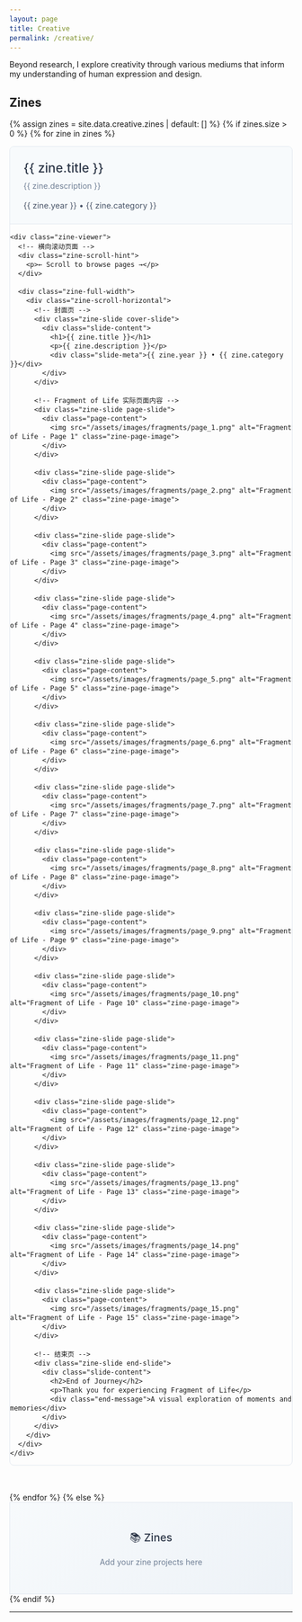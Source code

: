 ```yaml
---
layout: page
title: Creative
permalink: /creative/
---
```


Beyond research, I explore creativity through various mediums that inform my understanding of human expression and design.

## Zines

{% assign zines = site.data.creative.zines | default: [] %}
{% if zines.size > 0 %}
  {% for zine in zines %}
  <div class="zine-container">
    <div class="zine-header">
      <h3>{{ zine.title }}</h3>
      <p>{{ zine.description }}</p>
      <div class="zine-meta">{{ zine.year }} • {{ zine.category }}</div>
    </div>
    
    <div class="zine-viewer">
      <!-- 横向滚动页面 -->
      <div class="zine-scroll-hint">
        <p>← Scroll to browse pages →</p>
      </div>
      
      <div class="zine-full-width">
        <div class="zine-scroll-horizontal">
          <!-- 封面页 -->
          <div class="zine-slide cover-slide">
            <div class="slide-content">
              <h1>{{ zine.title }}</h1>
              <p>{{ zine.description }}</p>
              <div class="slide-meta">{{ zine.year }} • {{ zine.category }}</div>
            </div>
          </div>
          
          <!-- Fragment of Life 实际页面内容 -->
          <div class="zine-slide page-slide">
            <div class="page-content">
              <img src="/assets/images/fragments/page_1.png" alt="Fragment of Life - Page 1" class="zine-page-image">
            </div>
          </div>
          
          <div class="zine-slide page-slide">
            <div class="page-content">
              <img src="/assets/images/fragments/page_2.png" alt="Fragment of Life - Page 2" class="zine-page-image">
            </div>
          </div>
          
          <div class="zine-slide page-slide">
            <div class="page-content">
              <img src="/assets/images/fragments/page_3.png" alt="Fragment of Life - Page 3" class="zine-page-image">
            </div>
          </div>
          
          <div class="zine-slide page-slide">
            <div class="page-content">
              <img src="/assets/images/fragments/page_4.png" alt="Fragment of Life - Page 4" class="zine-page-image">
            </div>
          </div>
          
          <div class="zine-slide page-slide">
            <div class="page-content">
              <img src="/assets/images/fragments/page_5.png" alt="Fragment of Life - Page 5" class="zine-page-image">
            </div>
          </div>
          
          <div class="zine-slide page-slide">
            <div class="page-content">
              <img src="/assets/images/fragments/page_6.png" alt="Fragment of Life - Page 6" class="zine-page-image">
            </div>
          </div>
          
          <div class="zine-slide page-slide">
            <div class="page-content">
              <img src="/assets/images/fragments/page_7.png" alt="Fragment of Life - Page 7" class="zine-page-image">
            </div>
          </div>
          
          <div class="zine-slide page-slide">
            <div class="page-content">
              <img src="/assets/images/fragments/page_8.png" alt="Fragment of Life - Page 8" class="zine-page-image">
            </div>
          </div>
          
          <div class="zine-slide page-slide">
            <div class="page-content">
              <img src="/assets/images/fragments/page_9.png" alt="Fragment of Life - Page 9" class="zine-page-image">
            </div>
          </div>
          
          <div class="zine-slide page-slide">
            <div class="page-content">
              <img src="/assets/images/fragments/page_10.png" alt="Fragment of Life - Page 10" class="zine-page-image">
            </div>
          </div>
          
          <div class="zine-slide page-slide">
            <div class="page-content">
              <img src="/assets/images/fragments/page_11.png" alt="Fragment of Life - Page 11" class="zine-page-image">
            </div>
          </div>
          
          <div class="zine-slide page-slide">
            <div class="page-content">
              <img src="/assets/images/fragments/page_12.png" alt="Fragment of Life - Page 12" class="zine-page-image">
            </div>
          </div>
          
          <div class="zine-slide page-slide">
            <div class="page-content">
              <img src="/assets/images/fragments/page_13.png" alt="Fragment of Life - Page 13" class="zine-page-image">
            </div>
          </div>
          
          <div class="zine-slide page-slide">
            <div class="page-content">
              <img src="/assets/images/fragments/page_14.png" alt="Fragment of Life - Page 14" class="zine-page-image">
            </div>
          </div>
          
          <div class="zine-slide page-slide">
            <div class="page-content">
              <img src="/assets/images/fragments/page_15.png" alt="Fragment of Life - Page 15" class="zine-page-image">
            </div>
          </div>
          
          <!-- 结束页 -->
          <div class="zine-slide end-slide">
            <div class="slide-content">
              <h2>End of Journey</h2>
              <p>Thank you for experiencing Fragment of Life</p>
              <div class="end-message">A visual exploration of moments and memories</div>
            </div>
          </div>
        </div>
      </div>
    </div>
  </div>
  {% endfor %}
{% else %}
  <div class="zine-placeholder">
    <h4>📚 Zines</h4>
    <p>Add your zine projects here</p>
  </div>
{% endif %}

---

<style>
/* CSS变量定义 */
:root {
  --max-width: 800px;
  --text-primary: #2d3748;
  --text-secondary: #718096;
  --text-accent: #4a5568;
  --border: #e2e8f0;
  --bg-card: #ffffff;
  --spacing: 2rem;
}

/* 深色模式 */
@media (prefers-color-scheme: dark) {
  :root {
    --text-primary: #f7fafc;
    --text-secondary: #a0aec0;
    --text-accent: #cbd5e0;
    --border: #2d3748;
    --bg-card: #1a202c;
  }
}

/* Zine容器 */
.zine-container {
  margin-bottom: 3rem;
  border: 1px solid var(--border);
  border-radius: 8px;
  overflow: hidden;
}

.zine-header {
  padding: 1.5rem;
  background: #f7fafc;
  border-bottom: 1px solid var(--border);
}

.zine-header h3 {
  margin: 0 0 0.5rem;
  font-size: 1.4rem;
  font-weight: 500;
  color: var(--text-primary);
}

.zine-header p {
  margin: 0 0 1rem;
  color: var(--text-secondary);
  line-height: 1.5;
}

.zine-meta {
  font-size: 0.9rem;
  color: var(--text-accent);
}

/* Zine查看器 */
.zine-viewer {
  position: relative;
  width: 100%;
}

/* 滚动提示 */
.zine-scroll-hint {
  text-align: center;
  padding: 1rem;
  background: transparent;
  border: none;
  margin: 1rem;
}

.zine-scroll-hint p {
  margin: 0;
  color: var(--text-accent);
  font-size: 0.9rem;
  font-weight: 500;
}

/* 页面内容 */
.page-slide {
  background: white;
}

.page-content {
  width: 100%;
  height: 100%;
  display: flex;
  align-items: center;
  justify-content: center;
  padding: 1rem;
}

.zine-page-image {
  max-width: 100%;
  max-height: 100%;
  object-fit: contain;
  border-radius: 4px;
  box-shadow: 0 2px 8px rgba(0, 0, 0, 0.1);
}

/* 页面占位符（保留作为备用） */
.page-placeholder {
  text-align: center;
  padding: 2rem;
  color: var(--text-secondary);
}

.page-placeholder h3 {
  margin: 0 0 1rem;
  color: var(--text-primary);
  font-size: 1.5rem;
}

.page-placeholder p {
  margin: 0 0 1rem;
  font-size: 1rem;
  line-height: 1.5;
}

.page-placeholder small {
  font-style: italic;
  color: var(--text-accent);
}

/* 全屏横向滚动Zine */
.zine-full-width {
  width: 100vw;
  margin-left: calc(-50vw + 50%);
  margin-right: calc(-50vw + 50%);
  overflow-x: auto;
  overflow-y: hidden;
  scroll-behavior: smooth;
  scrollbar-width: thin;
  scrollbar-color: var(--text-accent) transparent;
  position: relative;
  z-index: 1;
  /* 突破wrapper限制 */
  left: 50%;
  transform: translateX(-50%);
  /* 确保只能横向滚动 */
  touch-action: pan-x;
  -webkit-overflow-scrolling: touch;
}

.zine-full-width::-webkit-scrollbar {
  height: 12px;
}

.zine-full-width::-webkit-scrollbar-track {
  background: transparent;
}

.zine-full-width::-webkit-scrollbar-thumb {
  background: var(--text-accent);
  border-radius: 6px;
}

.zine-full-width::-webkit-scrollbar-thumb:hover {
  background: var(--text-secondary);
}

.zine-scroll-horizontal {
  display: flex;
  width: max-content;
  height: 80vh;
  min-height: 500px;
  position: relative;
  /* 确保flex布局正确 */
  flex-direction: row;
  align-items: stretch;
}

.zine-slide {
  flex: 0 0 100vw;
  height: 100%;
  display: flex;
  align-items: center;
  justify-content: center;
  background: var(--bg-card);
  border-right: 1px solid var(--border);
  position: relative;
}

.zine-slide:last-child {
  border-right: none;
}

.cover-slide {
  background: linear-gradient(135deg, #667eea 0%, #764ba2 100%);
  color: white;
}

.end-slide {
  background: linear-gradient(135deg, #f093fb 0%, #f5576c 100%);
  color: white;
}

.slide-content {
  max-width: 800px;
  text-align: center;
  padding: 2rem;
}

.slide-content h1 {
  font-size: 4rem;
  font-weight: 300;
  margin: 0 0 1.5rem;
  line-height: 1.1;
}

.slide-content h2 {
  font-size: 2.5rem;
  font-weight: 400;
  margin: 0 0 2rem;
  line-height: 1.2;
}

.slide-content p {
  font-size: 1.2rem;
  line-height: 1.6;
  margin: 0 0 1.5rem;
  opacity: 0.9;
}

.slide-content p:last-child {
  margin-bottom: 0;
}

.slide-meta {
  font-size: 1rem;
  opacity: 0.8;
  font-weight: 500;
  margin-top: 2rem;
}

.end-message {
  font-size: 1rem;
  opacity: 0.8;
  font-weight: 400;
  margin-top: 2rem;
  font-style: italic;
}

.zine-placeholder {
  text-align: center;
  padding: 3rem;
  background: linear-gradient(135deg, #f7fafc 0%, #edf2f7 100%);
  border: 1px solid var(--border);
}

.zine-placeholder h4 {
  margin: 0 0 1rem;
  font-size: 1.2rem;
  font-weight: 500;
  color: var(--text-primary);
}

.zine-placeholder p {
  margin: 0;
  color: var(--text-secondary);
}

/* 深色模式 */
@media (prefers-color-scheme: dark) {
  .book-cover {
    background: linear-gradient(135deg, #2d3748 0%, #4a5568 100%);
  }
  
  .book-year, .book-category {
    background: rgba(45, 55, 72, 0.7);
  }
  
  .book-placeholder {
    background: linear-gradient(135deg, #2d3748 0%, #4a5568 100%);
  }
}

/* 响应式 */
@media (max-width: 768px) {
  .creative-gallery {
    grid-template-columns: 1fr;
    gap: 1rem;
  }
  
  .music-item {
    padding: 1rem;
  }
  
  .book-item {
    flex: 0 0 240px;
  }
  
  .book-cover {
    padding: 1.5rem;
    min-height: 160px;
  }
  
  .book-preview h3 {
    font-size: 1.1rem;
  }
  
  .zine-header {
    background: #2d3748;
  }
  
  .zine-actions {
    background: #2d3748;
  }
  
  .zine-page {
    background: #1a202c;
  }
}

/* 深色模式 */
@media (prefers-color-scheme: dark) {
  .zine-slide {
    background: #1a202c;
    border-color: #374151;
  }
  
  .cover-slide {
    background: linear-gradient(135deg, #4c1d95 0%, #7c3aed 100%);
  }
  
  .end-slide {
    background: linear-gradient(135deg, #be185d 0%, #ec4899 100%);
  }
}

/* 响应式设计 */
@media (max-width: 768px) {
  .zine-scroll-horizontal {
    height: 70vh;
    min-height: 400px;
  }
  
  .slide-content h1 {
    font-size: 2.5rem;
  }
  
  .slide-content h2 {
    font-size: 2rem;
  }
  
  .slide-content p {
    font-size: 1rem;
  }
  
  .slide-content {
    padding: 1.5rem;
  }
}

</style>
